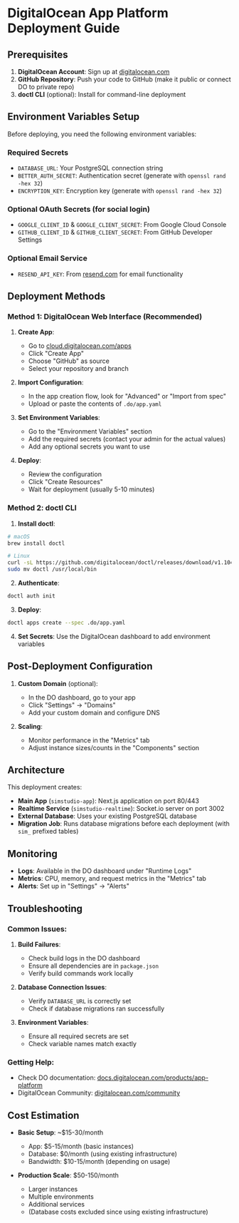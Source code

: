 # DigitalOcean App Platform Deployment Guide

## Prerequisites

1. **DigitalOcean Account**: Sign up at [digitalocean.com](https://digitalocean.com)
2. **GitHub Repository**: Push your code to GitHub (make it public or connect DO to private repo)
3. **doctl CLI** (optional): Install for command-line deployment

## Environment Variables Setup

Before deploying, you need the following environment variables:

### Required Secrets
- `DATABASE_URL`: Your PostgreSQL connection string
- `BETTER_AUTH_SECRET`: Authentication secret (generate with `openssl rand -hex 32`)
- `ENCRYPTION_KEY`: Encryption key (generate with `openssl rand -hex 32`)

### Optional OAuth Secrets (for social login)
- `GOOGLE_CLIENT_ID` & `GOOGLE_CLIENT_SECRET`: From Google Cloud Console
- `GITHUB_CLIENT_ID` & `GITHUB_CLIENT_SECRET`: From GitHub Developer Settings

### Optional Email Service
- `RESEND_API_KEY`: From [resend.com](https://resend.com) for email functionality

## Deployment Methods

### Method 1: DigitalOcean Web Interface (Recommended)

1. **Create App**:
   - Go to [cloud.digitalocean.com/apps](https://cloud.digitalocean.com/apps)
   - Click "Create App"
   - Choose "GitHub" as source
   - Select your repository and branch

2. **Import Configuration**:
   - In the app creation flow, look for "Advanced" or "Import from spec"
   - Upload or paste the contents of `.do/app.yaml`

3. **Set Environment Variables**:
   - Go to the "Environment Variables" section
   - Add the required secrets (contact your admin for the actual values)
   - Add any optional secrets you want to use

4. **Deploy**:
   - Review the configuration
   - Click "Create Resources"
   - Wait for deployment (usually 5-10 minutes)

### Method 2: doctl CLI

1. **Install doctl**:
```bash
# macOS
brew install doctl

# Linux
curl -sL https://github.com/digitalocean/doctl/releases/download/v1.104.0/doctl-1.104.0-linux-amd64.tar.gz | tar -xzv
sudo mv doctl /usr/local/bin
```

2. **Authenticate**:
```bash
doctl auth init
```

3. **Deploy**:
```bash
doctl apps create --spec .do/app.yaml
```

4. **Set Secrets**: Use the DigitalOcean dashboard to add environment variables

## Post-Deployment Configuration

1. **Custom Domain** (optional):
   - In the DO dashboard, go to your app
   - Click "Settings" → "Domains"
   - Add your custom domain and configure DNS

2. **Scaling**:
   - Monitor performance in the "Metrics" tab
   - Adjust instance sizes/counts in the "Components" section

## Architecture

This deployment creates:
- **Main App** (`simstudio-app`): Next.js application on port 80/443
- **Realtime Service** (`simstudio-realtime`): Socket.io server on port 3002
- **External Database**: Uses your existing PostgreSQL database
- **Migration Job**: Runs database migrations before each deployment (with `sim_` prefixed tables)

## Monitoring

- **Logs**: Available in the DO dashboard under "Runtime Logs"
- **Metrics**: CPU, memory, and request metrics in the "Metrics" tab
- **Alerts**: Set up in "Settings" → "Alerts"

## Troubleshooting

### Common Issues:

1. **Build Failures**:
   - Check build logs in the DO dashboard
   - Ensure all dependencies are in `package.json`
   - Verify build commands work locally

2. **Database Connection Issues**:
   - Verify `DATABASE_URL` is correctly set
   - Check if database migrations ran successfully

3. **Environment Variables**:
   - Ensure all required secrets are set
   - Check variable names match exactly

### Getting Help:
- Check DO documentation: [docs.digitalocean.com/products/app-platform](https://docs.digitalocean.com/products/app-platform/)
- DigitalOcean Community: [digitalocean.com/community](https://digitalocean.com/community)

## Cost Estimation

- **Basic Setup**: ~$15-30/month
  - App: $5-15/month (basic instances)
  - Database: $0/month (using existing infrastructure)
  - Bandwidth: $10-15/month (depending on usage)

- **Production Scale**: $50-150/month
  - Larger instances
  - Multiple environments
  - Additional services
  - (Database costs excluded since using existing infrastructure)